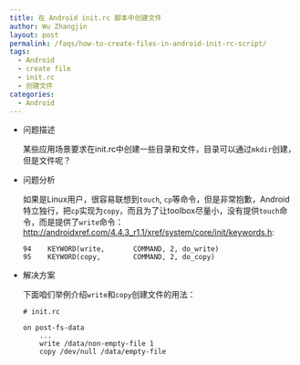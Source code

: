 ```yaml
---
title: 在 Android init.rc 脚本中创建文件
author: Wu Zhangjin
layout: post
permalink: /faqs/how-to-create-files-in-android-init-rc-script/
tags:
  - Android
  - create file
  - init.rc
  - 创建文件
categories:
  - Android
---
```

* 问题描述

  某些应用场景要求在init.rc中创建一些目录和文件，目录可以通过`mkdir`创建，但是文件呢？

* 问题分析

  如果是Linux用户，很容易联想到`touch`, `cp`等命令，但是非常抱歉，Android特立独行，把`cp`实现为`copy`，而且为了让toolbox尽量小，没有提供`touch`命令，而是提供了`write`命令：<http://androidxref.com/4.4.3_r1.1/xref/system/core/init/keywords.h>:

      94    KEYWORD(write,       COMMAND, 2, do_write)
      95    KEYWORD(copy,        COMMAND, 2, do_copy)

* 解决方案

  下面咱们举例介绍`write`和`copy`创建文件的用法：

      # init.rc
        
      on post-fs-data
          ...
          write /data/non-empty-file 1
          copy /dev/null /data/empty-file
